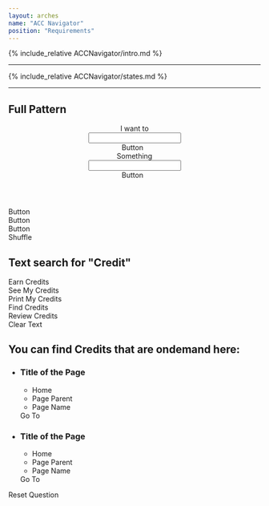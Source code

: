 ```yaml
--- 
layout: arches 
name: "ACC Navigator" 
position: "Requirements" 
--- 
```

{% include_relative ACCNavigator/intro.md %}
<hr>
{% include_relative ACCNavigator/states.md %}
<hr>
<h2>Full Pattern</h2>
<section data-label="acc-navigator" class="m-y_6 font_n1 font_0:md font_1:lg">
    <div data-label="container" class="br_2 br_black-2 br_round br_solid flex flex_column isolate_isolation items_center m-x_5 relative">
        <header class="font-size_up-2 font_accent font_medium inline-block isolate_isolation overflow_visible w_auto t_n2 m-t_n4 w_100">
            <div class="flex flex_wrap flex_row items_center justify_center z_1 p-x_5:lg p-x_4:md p-x_3 gap-y_4">
                <div data-label="sentence-starter" class="flex_none self_center lh_0 p-x_4 bg_white">I want to</div>
                <div data-label="ask-word-first" class="bg_white flex flex_column flex_none justify_center max-w_10 p-y_2 w_100 self_stretch">
                    <div data-label="input-wrapper" class="flex flex_column h_0 justify_center m-t_n5 m-x_4 relative transition_3 w_auto">
                        <input type="text" name="" id="input-word-first" class="bg_transparent br-b_2 br_0 br_accent br_solid br_square f:none font-size_up opacity_none overflow_visible p-r_4 relative self_stretch t_2 text_center w_auto">
                        <i class="absolute c_black-4 fas fa-times font-size_down-2 r_n3 h:c_black p_3 t_n3"></i>
                    </div>
                </div>
                <div data-label="button-wrapper" class="bg_white p-x_4 flex flex_column justify_center">
                    <a class="flex_none ease_out h:undecorated transition_1 f:outline_none text_center br_none inline- w_auto font_medium font_ui  c_primary-n2 h:c_black h:bg_accent-3 bg_accent-4 br_black-1 cursor_pointer br_1 br_solid br_radius" data-label="selected-word-second">
                        <div class="flex  justify_center flex_column p-y_3 p-x_3 p-x_4:lg lh_0 font-size_down">
                            <div class="flex_none self_center justify_center flex">
                                <span>Button</span>
                                <i class="p-l_3 p-l_4:lg far fa-times display_none:empty">&nbsp;</i>
                            </div>
                        </div>
                    </a>
                </div>
                <div data-label="sentence-follow-up" class="flex_none self_center lh_0 p-x_4 bg_white">Something</div>
                <div data-label="ask-word-second" class="bg_white flex flex_column flex_none justify_center max-w_10 p-y_2 w_100 self_stretch">
                    <div data-label="input-wrapper" class="flex flex_column h_0 justify_center m-t_n5 m-x_4 relative transition_3 w_auto">
                        <input type="text" name="" id="input-word-second" class="bg_transparent br-b_2 br_0 br_primaryse br_solid br_square f:none font-size_up opacity_none overflow_visible p-r_4 relative self_stretch t_2 text_center w_auto">
                        <i class="absolute c_black-4 fas fa-times font-size_down-2 r_n3 h:c_black p_3 t_n3"></i>
                    </div>
                </div>
                <div data-label="button-wrapper" class="bg_white p-x_4 flex flex_column justify_center">
                    <a class="flex_none ease_out h:undecorated transition_1 f:outline_none text_center br_none inline- w_auto font_medium font_ui  c_primary-n2 h:c_black h:bg_primary-3 bg_primary-4 br_black-1 cursor_pointer br_1 br_solid br_radius" data-label="selected-word-second">
                        <div class="flex  justify_center flex_column p-y_3 p-x_3 p-x_4:lg lh_0 font-size_down">
                            <div class="flex_none self_center justify_center flex">
                                <span>Button</span>
                                <i class="p-l_3 p-l_4:lg far fa-times display_none:empty">&nbsp;</i>
                            </div>
                        </div>
                    </a>
                </div>
            </div>
        </header>
        <main data-label="shuffle-answers" class="p-x_6:lg  p-x_5:md p-x_4 p-y_6:md p-y_5 w_100 grid grid-col_4:lg grid-col_2:md grid-col_1 gap-x_6:lg gap-x_4:md gap-y_4">
            <a class="ease_out h:undecorated transition_1 f:outline_none text_center br_none inline-block w_auto font_medium font_ui  c_accent-n2 h:c_black h:bg_accent-3 bg_accent-4 br_black-1 cursor_pointer br_1 br_solid br_radius flex_30" data-label="select-word-first">
                <div class="flex block justify_center flex_column p-y_3 p-x_3 p-x_5:lg lh_0 p-y_4:md">
                    <div class="flex_auto self_center justify_center flex">
                        <span>Button</span>
                        <i class="p-l_3 p-l_4:lg display_none:empty"></i>
                    </div>
                </div>
            </a>
            <a class="ease_out h:undecorated transition_1 f:outline_none text_center br_none inline-block w_auto font_medium font_ui  c_accent-n2 h:c_black h:bg_accent-3 bg_accent-4 br_black-1 cursor_pointer br_1 br_solid br_radius flex_30" data-label="select-word-first">
                <div class="flex block justify_center flex_column p-y_3 p-x_3 p-x_5:lg lh_0 p-y_4:md">
                    <div class="flex_auto self_center justify_center flex">
                        <span>Button</span>
                        <i class="p-l_3 p-l_4:lg display_none:empty"></i>
                    </div>
                </div>
            </a>
            <a class="ease_out h:undecorated transition_1 f:outline_none text_center br_none inline-block w_auto font_medium font_ui  c_accent-n2 h:c_black h:bg_accent-3 bg_accent-4 br_black-1 cursor_pointer br_1 br_solid br_radius flex_30" data-label="select-word-first">
                <div class="flex block justify_center flex_column p-y_3 p-x_3 p-x_5:lg lh_0 p-y_4:md">
                    <div class="flex_auto self_center justify_center flex">
                        <span>Button</span>
                        <i class="p-l_3 p-l_4:lg display_none:empty"></i>
                    </div>
                </div>
            </a>
            <a class="ease_out h:undecorated transition_1 f:outline_none text_center br_none inline-block w_auto font_medium font_ui  c_black-8 h:c_black h:bg_secondary-3 bg_secondary-5 br_black-1 cursor_pointer br_1 br_solid br_radius" data-label="word-shuffle">
                <div class="flex block justify_center flex_column p-y_3 p-x_3 p-x_5:lg lh_0 p-y_4:md">
                    <div class="flex_auto self_center justify_center flex">
                        <span>Shuffle</span>
                        <i class="far fa-sync p-l_3 p-l_4:lg display_none:empty">
                            <icon></icon>
                        </i>
                    </div>
                </div>
            </a>
        </main>
        <main data-label="type-ahead-answers" class="p-x_6:lg  p-x_5:md p-x_4 p-y_6:md p-y_5 w_100 grid grid-col_4:lg grid-col_2:md grid-col_1 gap-x_5:lg gap-x_4:md gap-y_4">
            <h2 class="c_black-8 col-start_1 col-end_4:lg col-end_2:md col-end_1 self_center text_left font_accent">Text search for "Credit"</h2>
            <a class="ease_out h:undecorated transition_1 f:outline_none text_center br_none inline-block w_auto font_medium font_ui  c_accent-n2 h:c_black h:bg_accent-3 bg_accent-4 br_black-1 cursor_pointer br_1 br_solid br_radius flex_30" data-label="select-word-first">
                <div class="flex block justify_center flex_column p-y_3 p-x_3 p-x_5:lg lh_0 p-y_4:md">
                    <div class="flex_auto self_center justify_center flex">
                        <span>Earn Credits</span>
                        <i class="p-l_3 p-l_4:lg display_none:empty"></i>
                    </div>
                </div>
            </a>
            <a class="ease_out h:undecorated transition_1 f:outline_none text_center br_none inline-block w_auto font_medium font_ui  c_accent-n2 h:c_black h:bg_accent-3 bg_accent-4 br_black-1 cursor_pointer br_1 br_solid br_radius flex_30" data-label="select-word-first">
                <div class="flex block justify_center flex_column p-y_3 p-x_3 p-x_5:lg lh_0 p-y_4:md">
                    <div class="flex_auto self_center justify_center flex">
                        <span>See My Credits</span>
                        <i class="p-l_3 p-l_4:lg display_none:empty"></i>
                    </div>
                </div>
            </a>
            <a class="ease_out h:undecorated transition_1 f:outline_none text_center br_none inline-block w_auto font_medium font_ui  c_accent-n2 h:c_black h:bg_accent-3 bg_accent-4 br_black-1 cursor_pointer br_1 br_solid br_radius flex_30" data-label="select-word-first">
                <div class="flex block justify_center flex_column p-y_3 p-x_3 p-x_5:lg lh_0 p-y_4:md">
                    <div class="flex_auto self_center justify_center flex">
                        <span>Print My Credits</span>
                        <i class="p-l_3 p-l_4:lg display_none:empty"></i>
                    </div>
                </div>
            </a>
            <a class="ease_out h:undecorated transition_1 f:outline_none text_center br_none inline-block w_auto font_medium font_ui  c_accent-n2 h:c_black h:bg_accent-3 bg_accent-4 br_black-1 cursor_pointer br_1 br_solid br_radius flex_30" data-label="select-word-first">
                <div class="flex block justify_center flex_column p-y_3 p-x_3 p-x_5:lg lh_0 p-y_4:md">
                    <div class="flex_auto self_center justify_center flex">
                        <span>Find Credits</span>
                        <i class="p-l_3 p-l_4:lg display_none:empty"></i>
                    </div>
                </div>
            </a>
            <a class="ease_out h:undecorated transition_1 f:outline_none text_center br_none inline-block w_auto font_medium font_ui  c_accent-n2 h:c_black h:bg_accent-3 bg_accent-4 br_black-1 cursor_pointer br_1 br_solid br_radius flex_30" data-label="select-word-first">
                <div class="flex block justify_center flex_column p-y_3 p-x_3 p-x_5:lg lh_0 p-y_4:md">
                    <div class="flex_auto self_center justify_center flex">
                        <span>Review Credits</span>
                        <i class="p-l_3 p-l_4:lg display_none:empty"></i>
                    </div>
                </div>
            </a>
            <a class="bg_secondary-5 br_1 br_black-1 br_none br_radius br_solid c_black-8 col-start_last cursor_pointer ease_out f:outline_none font_medium font_ui h:bg_secondary-3 h:c_black h:undecorated inline-block row-start_1:md row-start_2 col-start_2:md col-start_4:lg text_center transition_1 w_auto" data-label="word-shuffle">
                <div class="flex block justify_center flex_column p-y_3 p-x_3 p-x_5:lg lh_0 p-y_4:md">
                    <div class="flex_auto self_center justify_center flex">
                        <span>Clear Text</span>
                        <i class="far fa-times p-l_3 p-l_4:lg display_none:empty">
                            <icon></icon>
                        </i>
                    </div>
                </div>
            </a>
        </main>
        <main data-label="result-links" class="p-x_4 p-x_5:md p-x_6:lg p-y_5 p-y_6:md w_100">
            <h2 class="c_black-8 col-start_1 col-end_4:lg col-end_2:md col-end_1 self_center text_center font_accent">You can find <span class="c_accent-n1 font_bold uppercase">Credits</span> that are <span class="c_primary-n1 font_bold uppercase">ondemand</span>  here:</h2>
            <ul class="ul_none br-t_1 br_solid br_primary-n1">
                <li class="p-x_3 p-y_3 p-y_4:md br-b_1 br_solid br_primary-n1 flex flex_row relative">
                    <div class="flex_auto">
                     <h3 class="font_display font_medium"><a class="expanded-click-area">Title of the Page</a></h3>
                     <div data-label="breadcrumbs">
                         <ul class="flex flex_row font_ui justify_start lh_0 ul_none flex_wrap gap-x_3 lh_1">
                             <li class="flex_none">
                                 <i class="c_primary-n3 fa-home-alt fas m-r_2 self_baseline vertical-align_middle"></i>
                                 <span class="vertical-align_middle">Home</span>
                             </li>
                             <li class="flex_none">
                                 <i class="c_primary-n3 fa-caret-right  fas m-r_2 self_baseline vertical-align_middle"></i>
                                 <span class="vertical-align_middle">Page Parent</span>
                             </li>
                             <li class="flex_none">
                                 <i class="c_primary-n3 fa-caret-right  fas m-r_2 self_baseline vertical-align_middle"></i>
                                 <span class="vertical-align_middle">Page Name</span>
                             </li>
                         </ul>
                     </div>
                    </div>
                    <div class="flex_none grid justify_center items_center"> 
                        <i class="c_primary-n1 fa-arrow-alt-circle-right fas font-size_up-2 p-x_3 p-x_4:md"></i>
                        <span class="block:touch c_primary-n1 display_none font-size_down-2 font_bold lh_0 m-t_n3 text_center">Go To</span>
                     </div>               
                 </li>
                 <li class="p-x_3 p-y_3 p-y_4:md br-b_1 br_solid br_primary-n1 flex flex_row relative">
                    <div class="flex_auto">
                     <h3 class="font_display font_medium"><a class="expanded-click-area">Title of the Page</a></h3>
                     <div data-label="breadcrumbs">
                         <ul class="flex flex_row font_ui justify_start lh_0 ul_none flex_wrap gap-x_3 lh_1">
                             <li class="flex_none">
                                 <i class="c_primary-n3 fa-home-alt fas m-r_2 self_baseline vertical-align_middle"></i>
                                 <span class="vertical-align_middle">Home</span>
                             </li>
                             <li class="flex_none">
                                 <i class="c_primary-n3 fa-caret-right  fas m-r_2 self_baseline vertical-align_middle"></i>
                                 <span class="vertical-align_middle">Page Parent</span>
                             </li>
                             <li class="flex_none">
                                 <i class="c_primary-n3 fa-caret-right  fas m-r_2 self_baseline vertical-align_middle"></i>
                                 <span class="vertical-align_middle">Page Name</span>
                             </li>
                         </ul>
                     </div>
                    </div>
                    <div class="flex_none grid justify_center items_center"> 
                        <i class="c_primary-n1 fa-arrow-alt-circle-right fas font-size_up-2 p-x_3 p-x_4:md"></i>
                        <span class="block:touch c_primary-n1 display_none font-size_down-2 font_bold lh_0 m-t_n3 text_center">Go To</span>
                     </div>               
                 </li>
            </ul>
        </main>
        <footer class="absolute font_accent font_medium flex flex_row h_0 items_center justify_center b_0 w_auto">
            <div class="bg_white flex w_auto flex_nowrap flex_row gap_4 items_center justify_around z_1 p-x_5:lg p-x_4:md p-x_3">
                <a class="ease_out h:undecorated transition_1 f:outline_none text_center br_none inline-block w_auto font_medium font_ui  c_black-8 h:c_black h:bg_secondary-3 bg_secondary-5 br_black-1 cursor_pointer br_1 br_solid br_radius" data-label="sentence-reset">
                    <div class="flex block justify_center flex_column p-y_3 p-x_3 p-x_5:lg lh_0 p-y_4:md">
                        <div class="flex_auto self_center justify_center flex">
                            <span>Reset Question</span>
                            <i class="far fa-times p-l_3 p-l_4:lg display_none:empty">
                                <icon></icon>
                            </i>
                        </div>
                    </div>
                </a>
            </div>
        </footer>
    </div>
</section>
<style lang="css">
    .f\:none:focus {
        box-shadow: none !important;
        outline-color: none !important;
        outline: 0;
    }

</style>